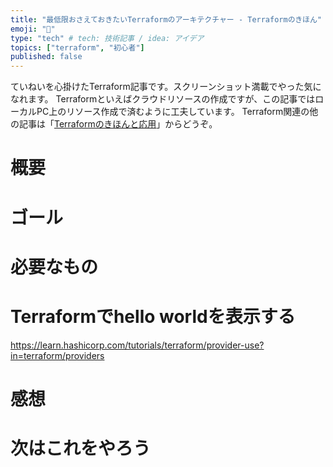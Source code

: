 ```yaml
---
title: "最低限おさえておきたいTerraformのアーキテクチャー - Terraformのきほん"
emoji: "🐣"
type: "tech" # tech: 技術記事 / idea: アイデア
topics: ["terraform", "初心者"]
published: false
---
```

ていねいを心掛けたTerraform記事です。スクリーンショット満載でやった気になれます。
Terraformといえばクラウドリソースの作成ですが、この記事ではローカルPC上のリソース作成で済むように工夫しています。
Terraform関連の他の記事は「[Terraformのきほんと応用](https://zenn.dev/sway/articles/terraform_index_list)」からどうぞ。

# 概要

# ゴール

# 必要なもの

# Terraformでhello worldを表示する
https://learn.hashicorp.com/tutorials/terraform/provider-use?in=terraform/providers

# 感想

# 次はこれをやろう
